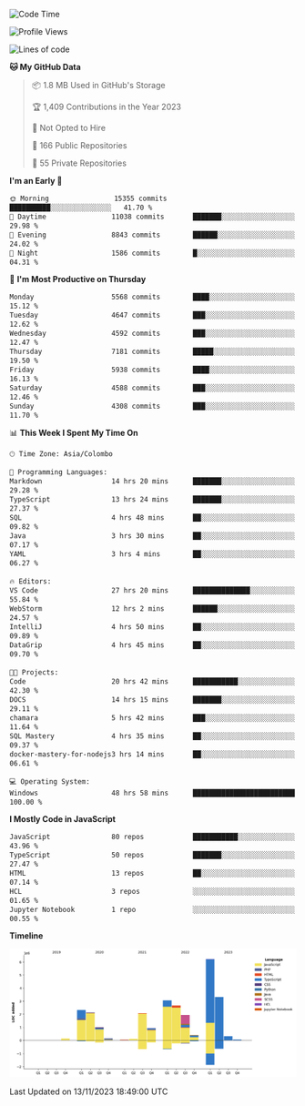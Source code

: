 
<!--START_SECTION:waka-->
![Code Time](http://img.shields.io/badge/Code%20Time-1%2C406%20hrs%2023%20mins-blue)

![Profile Views](http://img.shields.io/badge/Profile%20Views-0-blue)

![Lines of code](https://img.shields.io/badge/From%20Hello%20World%20I%27ve%20Written-26.9%20million%20lines%20of%20code-blue)

**🐱 My GitHub Data** 

> 📦 1.8 MB Used in GitHub's Storage 
 > 
> 🏆 1,409 Contributions in the Year 2023
 > 
> 🚫 Not Opted to Hire
 > 
> 📜 166 Public Repositories 
 > 
> 🔑 55 Private Repositories 
 > 
**I'm an Early 🐤** 

```text
🌞 Morning                15355 commits       ██████████░░░░░░░░░░░░░░░   41.70 % 
🌆 Daytime                11038 commits       ███████░░░░░░░░░░░░░░░░░░   29.98 % 
🌃 Evening                8843 commits        ██████░░░░░░░░░░░░░░░░░░░   24.02 % 
🌙 Night                  1586 commits        █░░░░░░░░░░░░░░░░░░░░░░░░   04.31 % 
```
📅 **I'm Most Productive on Thursday** 

```text
Monday                   5568 commits        ████░░░░░░░░░░░░░░░░░░░░░   15.12 % 
Tuesday                  4647 commits        ███░░░░░░░░░░░░░░░░░░░░░░   12.62 % 
Wednesday                4592 commits        ███░░░░░░░░░░░░░░░░░░░░░░   12.47 % 
Thursday                 7181 commits        █████░░░░░░░░░░░░░░░░░░░░   19.50 % 
Friday                   5938 commits        ████░░░░░░░░░░░░░░░░░░░░░   16.13 % 
Saturday                 4588 commits        ███░░░░░░░░░░░░░░░░░░░░░░   12.46 % 
Sunday                   4308 commits        ███░░░░░░░░░░░░░░░░░░░░░░   11.70 % 
```


📊 **This Week I Spent My Time On** 

```text
🕑︎ Time Zone: Asia/Colombo

💬 Programming Languages: 
Markdown                 14 hrs 20 mins      ███████░░░░░░░░░░░░░░░░░░   29.28 % 
TypeScript               13 hrs 24 mins      ███████░░░░░░░░░░░░░░░░░░   27.37 % 
SQL                      4 hrs 48 mins       ██░░░░░░░░░░░░░░░░░░░░░░░   09.82 % 
Java                     3 hrs 30 mins       ██░░░░░░░░░░░░░░░░░░░░░░░   07.17 % 
YAML                     3 hrs 4 mins        ██░░░░░░░░░░░░░░░░░░░░░░░   06.27 % 

🔥 Editors: 
VS Code                  27 hrs 20 mins      ██████████████░░░░░░░░░░░   55.84 % 
WebStorm                 12 hrs 2 mins       ██████░░░░░░░░░░░░░░░░░░░   24.57 % 
IntelliJ                 4 hrs 50 mins       ██░░░░░░░░░░░░░░░░░░░░░░░   09.89 % 
DataGrip                 4 hrs 45 mins       ██░░░░░░░░░░░░░░░░░░░░░░░   09.70 % 

🐱‍💻 Projects: 
Code                     20 hrs 42 mins      ███████████░░░░░░░░░░░░░░   42.30 % 
DOCS                     14 hrs 15 mins      ███████░░░░░░░░░░░░░░░░░░   29.11 % 
chamara                  5 hrs 42 mins       ███░░░░░░░░░░░░░░░░░░░░░░   11.64 % 
SQL Mastery              4 hrs 35 mins       ██░░░░░░░░░░░░░░░░░░░░░░░   09.37 % 
docker-mastery-for-nodejs3 hrs 14 mins       ██░░░░░░░░░░░░░░░░░░░░░░░   06.61 % 

💻 Operating System: 
Windows                  48 hrs 58 mins      █████████████████████████   100.00 % 
```

**I Mostly Code in JavaScript** 

```text
JavaScript               80 repos            ███████████░░░░░░░░░░░░░░   43.96 % 
TypeScript               50 repos            ███████░░░░░░░░░░░░░░░░░░   27.47 % 
HTML                     13 repos            ██░░░░░░░░░░░░░░░░░░░░░░░   07.14 % 
HCL                      3 repos             ░░░░░░░░░░░░░░░░░░░░░░░░░   01.65 % 
Jupyter Notebook         1 repo              ░░░░░░░░░░░░░░░░░░░░░░░░░   00.55 % 
```



**Timeline**

![Lines of Code chart](https://raw.githubusercontent.com/ccweerasinghe1994/ccweerasinghe1994/master/assets/bar_graph.png)


 Last Updated on 13/11/2023 18:49:00 UTC
<!--END_SECTION:waka-->
